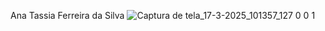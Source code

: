 Ana Tassia Ferreira da Silva
![Captura de tela_17-3-2025_101357_127 0 0 1](https://github.com/user-attachments/assets/ca99f316-6b90-4b46-a629-f4e80cc5b9df)
